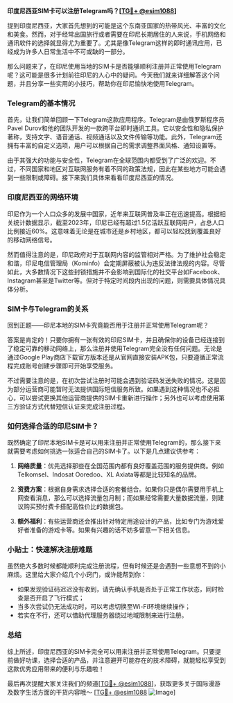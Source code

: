 **印度尼西亚SIM卡可以注册Telegram吗？[[TG💪+ @esim1088](https://t.me/s/esim1088)]**

提到印度尼西亚，大家首先想到的可能是这个东南亚国家的热带风光、丰富的文化和美食。然而，对于经常出国旅行或者需要在印尼长期居住的人来说，手机网络和通讯软件的选择就显得尤为重要了。尤其是像Telegram这样的即时通讯应用，已经成为许多人日常生活中不可或缺的一部分。

那么问题来了，在印尼使用当地的SIM卡是否能够顺利注册并正常使用Telegram呢？这可能是很多计划前往印尼的人心中的疑问。今天我们就来详细解答这个问题，并且分享一些实用的小技巧，帮助你在印尼愉快地使用Telegram。

### Telegram的基本情况

首先，让我们简单回顾一下Telegram这款应用程序。Telegram是由俄罗斯程序员Pavel Durov和他的团队开发的一款跨平台即时通讯工具。它以安全性和隐私保护著称，支持文字、语音通话、视频通话以及文件传输等功能。此外，Telegram还拥有丰富的自定义选项，用户可以根据自己的需求调整界面风格、通知设置等。

由于其强大的功能与安全性，Telegram在全球范围内都受到了广泛的欢迎。不过，不同国家和地区对互联网服务有着不同的政策法规，因此在某些地方可能会遇到一些限制或障碍。接下来我们具体来看看印度尼西亚的情况。

### 印度尼西亚的网络环境

印尼作为一个人口众多的发展中国家，近年来互联网普及率正在迅速提高。根据相关统计数据显示，截至2023年，印尼已经有超过1.5亿活跃互联网用户，占总人口比例接近60%。这意味着无论是在城市还是乡村地区，都可以轻松找到覆盖良好的移动网络信号。

然而值得注意的是，印尼政府对于互联网内容的监管相对严格。为了维护社会稳定和谐，印尼电信管理局（Kominfo）会定期屏蔽被认为违反法律法规的内容。尽管如此，大多数情况下这些封锁措施并不会影响到国际化的社交平台如Facebook、Instagram甚至是Twitter等。但对于特定时间段内出现的问题，则需要具体情况具体分析。

### SIM卡与Telegram的关系

回到正题——印尼本地的SIM卡究竟能否用于注册并正常使用Telegram呢？

答案是肯定的！只要你拥有一张有效的印尼SIM卡，并且确保你的设备已经连接到了稳定可靠的移动网络上，那么注册并使用Telegram完全没有任何问题。无论是通过Google Play商店下载官方版本还是从官网直接安装APK包，只要遵循正常流程完成账号创建步骤即可开始享受服务。

不过需要注意的是，在初次尝试注册时可能会遇到验证码发送失败的情况。这是因为部分运营商可能暂时无法提供国际短信服务所致。如果遇到这种情况也不必担心，可以尝试更换其他运营商提供的SIM卡重新进行操作；另外也可以考虑使用第三方验证方式代替短信认证来完成注册过程。

### 如何选择合适的印尼SIM卡？

既然确定了印尼本地SIM卡是可以用来注册并正常使用Telegram的，那么接下来就需要考虑如何挑选一张适合自己的SIM卡了。以下是几点建议供参考：

1. **网络质量**：优先选择那些在全国范围内都有良好覆盖范围的服务提供商。例如Telkomsel、Indosat Ooredoo、XL Axiata等都是比较知名的品牌。
   
2. **资费方案**：根据自身需求选择合适的套餐组合。如果你只是偶尔需要用手机上网查看消息，那么可以选择流量包月制；而如果经常需要大量数据流量，则建议购买预付费卡搭配高性价比的数据包。

3. **额外福利**：有些运营商还会推出针对特定用途设计的产品，比如专门为游戏爱好者准备的游戏卡等。如果有兴趣的话不妨多留意一下相关信息。

### 小贴士：快速解决注册难题

虽然绝大多数时候都能顺利完成注册流程，但有时候还是会遇到一些意想不到的小麻烦。这里给大家介绍几个小窍门，或许能帮到你：

- 如果发现验证码迟迟没有收到，请先确认手机是否处于正常工作状态，同时检查是否开启了飞行模式；
- 当多次尝试仍无法成功时，可以考虑切换至Wi-Fi环境继续操作；
- 若实在不行，还可以借助代理服务器绕过地域限制来进行注册。

### 总结

综上所述，印度尼西亚的SIM卡完全可以用来注册并正常使用Telegram。只要提前做好功课，选择合适的产品，并注意避开可能存在的技术障碍，就能轻松享受到这款优秀应用带来的便利与乐趣啦！

最后再次提醒大家关注我们的频道[[TG💪+ @esim1088](https://t.me/s/esim1088)]，获取更多关于国际漫游及数字生活方面的干货内容哦～ [[TG💪+ @esim1088](https://t.me/s/esim1088) ![Image](https://i.postimg.cc/4NQfJmqS/Snipaste-2025-05-13-00-14-12.png)]